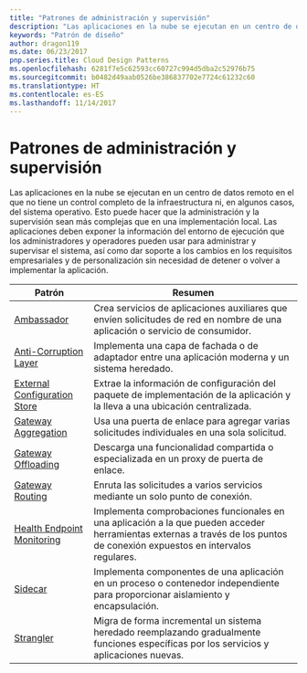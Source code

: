 ```yaml
---
title: "Patrones de administración y supervisión"
description: "Las aplicaciones en la nube se ejecutan en un centro de datos remoto en el que no tiene un control completo de la infraestructura ni, en algunos casos, del sistema operativo. Esto puede hacer que la administración y la supervisión sean más complejas que en una implementación local. Las aplicaciones deben exponer la información del entorno de ejecución que los administradores y operadores pueden usar para administrar y supervisar el sistema, así como dar soporte a los cambios en los requisitos empresariales y de personalización sin necesidad de detener o volver a implementar la aplicación."
keywords: "Patrón de diseño"
author: dragon119
ms.date: 06/23/2017
pnp.series.title: Cloud Design Patterns
ms.openlocfilehash: 6281f7e5c62593cc60727c994d5dba2c52976b75
ms.sourcegitcommit: b0482d49aab0526be386837702e7724c61232c60
ms.translationtype: HT
ms.contentlocale: es-ES
ms.lasthandoff: 11/14/2017
---
```

# <a name="management-and-monitoring-patterns"></a>Patrones de administración y supervisión

Las aplicaciones en la nube se ejecutan en un centro de datos remoto en el que no tiene un control completo de la infraestructura ni, en algunos casos, del sistema operativo. Esto puede hacer que la administración y la supervisión sean más complejas que en una implementación local. Las aplicaciones deben exponer la información del entorno de ejecución que los administradores y operadores pueden usar para administrar y supervisar el sistema, así como dar soporte a los cambios en los requisitos empresariales y de personalización sin necesidad de detener o volver a implementar la aplicación.

| Patrón | Resumen |
| ------- | ------- |
| [Ambassador](../ambassador.md) | Crea servicios de aplicaciones auxiliares que envíen solicitudes de red en nombre de una aplicación o servicio de consumidor. |
| [Anti-Corruption Layer](../anti-corruption-layer.md) | Implementa una capa de fachada o de adaptador entre una aplicación moderna y un sistema heredado. |
| [External Configuration Store](../external-configuration-store.md) | Extrae la información de configuración del paquete de implementación de la aplicación y la lleva a una ubicación centralizada. |
| [Gateway Aggregation](../gateway-aggregation.md) | Usa una puerta de enlace para agregar varias solicitudes individuales en una sola solicitud. |
| [Gateway Offloading](../gateway-offloading.md) | Descarga una funcionalidad compartida o especializada en un proxy de puerta de enlace. |
| [Gateway Routing](../gateway-routing.md) | Enruta las solicitudes a varios servicios mediante un solo punto de conexión. |
| [Health Endpoint Monitoring](../health-endpoint-monitoring.md) | Implementa comprobaciones funcionales en una aplicación a la que pueden acceder herramientas externas a través de los puntos de conexión expuestos en intervalos regulares. |
| [Sidecar](../sidecar.md) | Implementa componentes de una aplicación en un proceso o contenedor independiente para proporcionar aislamiento y encapsulación. |
| [Strangler](../strangler.md) | Migra de forma incremental un sistema heredado reemplazando gradualmente funciones específicas por los servicios y aplicaciones nuevas. |
